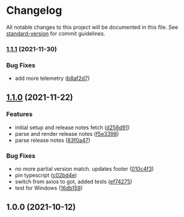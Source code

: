 # Changelog

All notable changes to this project will be documented in this file. See [standard-version](https://github.com/conventional-changelog/standard-version) for commit guidelines.

### [1.1.1](https://github.com/salesforcecli/plugin-info/compare/v1.1.0...v1.1.1) (2021-11-30)


### Bug Fixes

* add more telemetry ([b8af2d7](https://github.com/salesforcecli/plugin-info/commit/b8af2d7e516cd1f5347d379d1c29d6389299fab8))

## [1.1.0](https://github.com/salesforcecli/plugin-info/compare/v1.0.0...v1.1.0) (2021-11-22)


### Features

* initial setup and release notes fetch ([d258d91](https://github.com/salesforcecli/plugin-info/commit/d258d91cf3f781c0afbc4f8b3c776cd4fd0085ef))
* parse and render release notes ([f5e3398](https://github.com/salesforcecli/plugin-info/commit/f5e3398f14e74aa1f83fa308c9601f1b770afcae))
* parse release notes ([83f0a47](https://github.com/salesforcecli/plugin-info/commit/83f0a47d5e54e0e0cacace1f3bc12ad757aa6e38))


### Bug Fixes

* no more partial version match. updates footer ([010c4f3](https://github.com/salesforcecli/plugin-info/commit/010c4f38e963e416f57032db9578a28b26ed2b08))
* pin typescript ([c02bd4e](https://github.com/salesforcecli/plugin-info/commit/c02bd4e0beb4b686e5a3e6ced866e97d4d61ed88))
* switch from axios to got, added tests ([ef74275](https://github.com/salesforcecli/plugin-info/commit/ef74275517f2305e705e9f21d62f9f916a17471a))
* test for Windows ([16db159](https://github.com/salesforcecli/plugin-info/commit/16db159ca3fb64a51f0076881bea5df37e4edce9))

## 1.0.0 (2021-10-12)
